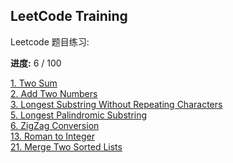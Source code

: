 ## LeetCode Training

Leetcode 题目练习:

**进度:** 6 / 100

[1. Two Sum](https://leetcode.com/problems/two-sum/)  
[2. Add Two Numbers](https://leetcode.com/problems/add-two-numbers/)  
[3. Longest Substring Without Repeating Characters](https://leetcode.com/problems/longest-substring-without-repeating-characters/)  
[5. Longest Palindromic Substring](https://leetcode.com/problems/longest-palindromic-substring/)  
[6. ZigZag Conversion](https://leetcode.com/problems/zigzag-conversion/)  
[13. Roman to Integer](https://leetcode.com/problems/roman-to-integer/)    
[21. Merge Two Sorted Lists](https://leetcode.com/problems/merge-two-sorted-lists/)    